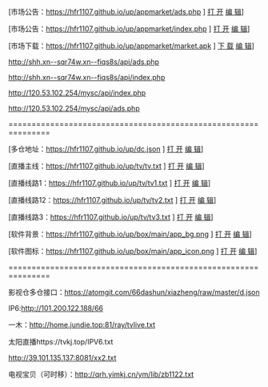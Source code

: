 
[市场公告：https://hfr1107.github.io/up/appmarket/ads.php ] [打  开](https://hfr1107.github.io/up/appmarket/ads.php)  [编   辑](https://github.com/hfr1107/up/edit/main/appmarket/ads.php)]

[市场公告：https://hfr1107.github.io/up/appmarket/index.php ] [打  开](https://hfr1107.github.io/up/appmarket/index.php)  [编   辑](https://github.com/hfr1107/up/edit/main/appmarket/index.php)]

[市场下载：https://hfr1107.github.io/up/appmarket/market.apk ] [下  载](https://hfr1107.github.io/up/appmarket/market.apk)  [编   辑](https://github.com/hfr1107/up/edit/main/appmarket/)]

http://shh.xn--sqr74w.xn--fiqs8s/api/ads.php  

http://shh.xn--sqr74w.xn--fiqs8s/api/index.php

http://120.53.102.254/mysc/api/index.php

http://120.53.102.254/mysc/api/ads.php

===============================================================

[多仓地址：https://hfr1107.github.io/up/dc.json ] [打   开](https://hfr1107.github.io/up/dc.json)  [编   辑](https://github.com/hfr1107/up/edit/main/dc.json)]

[直播主线：https://hfr1107.github.io/up/tv/tv.txt ] [打   开](https://hfr1107.github.io/up/tv/tv.txt)  [编   辑](https://github.com/hfr1107/up/edit/main/tv/tv.txt)]

[直播线路1：https://hfr1107.github.io/up/tv/tv1.txt ] [打   开](https://hfr1107.github.io/up/tv/tv1.txt)  [编   辑](https://github.com/hfr1107/up/edit/main/tv/tv1.txt)]

[直播线路12：https://hfr1107.github.io/up/tv/tv2.txt ] [打   开](https://hfr1107.github.io/up/tv/tv2.txt)  [编   辑](https://github.com/hfr1107/up/edit/main/tv/tv2.txt)]

[直播线路3：https://hfr1107.github.io/up/tv/tv3.txt ] [打   开](https://hfr1107.github.io/up/tv/tv3.txt)  [编   辑](https://github.com/hfr1107/up/edit/main/tv/tv3.txt)]

[软件背景：https://hfr1107.github.io/up/box/main/app_bg.png ] [打   开](https://hfr1107.github.io/up/box/main/app_bg.png)  [编   辑](https://github.com/hfr1107/up/edit/main/box/main)]

[软件图标：https://hfr1107.github.io/up/box/main/app_icon.png ] [打   开](https://hfr1107.github.io/up/box/main/app_icon.png)  [编   辑](https://github.com/hfr1107/up/edit/main/box/main)]

===============================================================

影视仓多仓接口：https://atomgit.com/66dashun/xiazheng/raw/master/d.json

IP6:http://101.200.122.188/66

一木：http://home.jundie.top:81/ray/tvlive.txt

太阳直播https://tvkj.top/IPV6.txt

http://39.101.135.137:8081/xx2.txt

电视宝贝（可时移）：http://qrh.yimkj.cn/ym/lib/zb1122.txt

